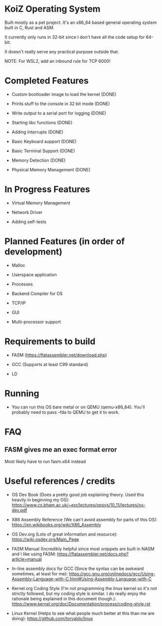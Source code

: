 # KoiZ Operating System

Built mostly as a pet project. It's an x86_64 based general operating system built in C, Rust and ASM.

It currently only runs in 32-bit since I don't have all the code setup for 64-bit.

It doesn't really serve any practical purpose outside that.

NOTE: For WSL2, add an inbound rule for TCP 6000!

# Completed Features

- Custom bootloader image to load the kernel (DONE)

- Prints stuff to the console in 32 bit mode (DONE)

- Write output to a serial port for logging (DONE)

- Starting libc functions (DONE)

- Adding Interrupts (DONE)

- Basic Keyboard support (DONE)

- Basic Terminal Support (DONE)

- Memory Detection (DONE)

- Physical Memory Management (DONE)


# In Progress Features

- Virtual Memory Management

- Network Driver

- Adding self-tests


# Planned Features (in order of development)

- Malloc 

- Userspace application

- Processes

- Backend Compiler for OS

- TCP/IP

- GUI

- Multi-processor support


# Requirements to build

- FASM (https://flatassembler.net/download.php)

- GCC (Supports at least C99 standard)

- LD


# Running

- You can run this OS bare metal or on QEMU (qemu-x86_64). You'll probably need to pass -fda to QEMU to get it to work.


# FAQ

## FASM gives me an exec format error

Most likely have to run fasm.x64 instead


# Useful references / credits

- OS Dev Book (Does a pretty good job explaining theory. Used this heavily in beginning my OS): https://www.cs.bham.ac.uk/~exr/lectures/opsys/10_11/lectures/os-dev.pdf

- X86 Assembly Reference (We can't avoid assembly for parts of this OS): https://en.wikibooks.org/wiki/X86_Assembly

- OS Dev.org (Lots of great information and resource): https://wiki.osdev.org/Main_Page

- FASM Manual (Incredibly helpful since most snippets are built in NASM and I like using FASM: https://flatassembler.net/docs.php?article=manual

- In-line assembly docs for GCC (Since the syntax can be awkward sometimes, at least for me): https://gcc.gnu.org/onlinedocs/gcc/Using-Assembly-Language-with-C.html#Using-Assembly-Language-with-C 

- Kernel.org Coding Style (I'm not programming the linux kernel so it's not strictly followed, but my coding style is similar. I do really enjoy the rationale being explained in this document though.): https://www.kernel.org/doc/Documentation/process/coding-style.rst 

- Linux Kernel (Helps to see what people much better at this than me are doing): https://github.com/torvalds/linux 